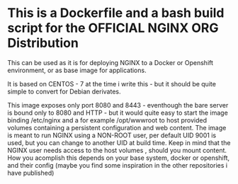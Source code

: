 # This is a Dockerfile and a bash build script for the OFFICIAL NGINX ORG Distribution

This can be used as it is for deploying NGINX to a Docker or Openshift environment, or as base image for applications.

It is based on CENTOS - 7 at the time i write this - but it should be quite simple to convert for Debian derivates.

This image exposes only port 8080 and 8443 - eventhough the bare server is bound only to 8080 and HTTP - but it would quite easy to start the image binding /etc/nginx and a for example /opt/wwwroot to host provided volumes containing a persistent configuration and web content.
The image is meant to run NGINX using a NON-ROOT user, per default UID 9001 is used, but you can change to another UID at build time.
Keep in mind that the NGINX user needs access to the host volumes , should you mount content.
How you acomplish this depends on your base system, docker or openshift, and their config (maybe you find some inspiration in the other repositories i have published)
